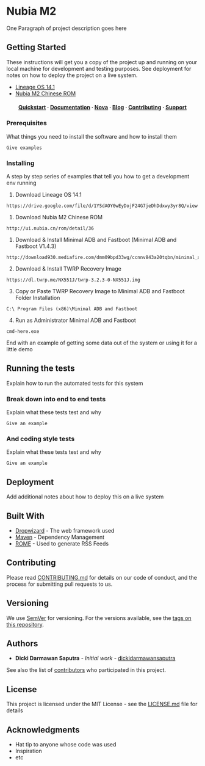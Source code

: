 # Nubia M2

One Paragraph of project description goes here

## Getting Started

These instructions will get you a copy of the project up and running on your local machine for development and testing purposes. See deployment for notes on how to deploy the project on a live system.

<ul>
	<li><a href="https://drive.google.com/file/d/1YSdAOY0wEyDojF24G7jeDhDdxwy3yr8Q/view">Lineage OS 14.1</a></li>
	<li><a href="http://ui.nubia.cn/rom/detail/36">Nubia M2 Chinese ROM</a></li>
</ul>

<h4 align="center">
  <a href="https://laravel-excel.maatwebsite.nl/3.0/exports/">Quickstart</a>
  <span> · </span>
  <a href="https://laravel-excel.maatwebsite.nl/3.0/getting-started/">Documentation</a>
  <span> · </span>
  <a href="https://github.com/Maatwebsite/Laravel-Nova-Excel">Nova</a>
  <span> · </span>
  <a href="https://laravel-excel.maatwebsite.nl/blog/">Blog</a>
  <span> · </span>
  <a href="https://laravel-excel.maatwebsite.nl/3.0/getting-started/contributing.html">Contributing</a>
  <span> · </span>
  <a href="https://laravel-excel.maatwebsite.nl/3.0/getting-started/support.html">Support</a>
</h4>

### Prerequisites

What things you need to install the software and how to install them

```
Give examples
```

### Installing

A step by step series of examples that tell you how to get a development env running

1. Download Lineage OS 14.1

```
https://drive.google.com/file/d/1YSdAOY0wEyDojF24G7jeDhDdxwy3yr8Q/view
```

1. Download Nubia M2 Chinese ROM

```
http://ui.nubia.cn/rom/detail/36
```

1. Download & Install Minimal ADB and Fastboot (Minimal ADB and Fastboot V1.4.3)

```
http://download930.mediafire.com/dmm09bpd33wg/ccnnv843a20tqbn/minimal_adb_fastboot_v1.4.3.zip
```

2. Download & Install TWRP Recovery Image

```
https://dl.twrp.me/NX551J/twrp-3.2.3-0-NX551J.img
```

3. Copy or Paste TWRP Recovery Image to Minimal ADB and Fastboot Folder Installation

```
C:\ Program Files (x86)\Minimal ADB and Fastboot
```

4. Run as Administrator Minimal ADB and Fastboot

```
cmd-here.exe
```


End with an example of getting some data out of the system or using it for a little demo

## Running the tests

Explain how to run the automated tests for this system

### Break down into end to end tests

Explain what these tests test and why

```
Give an example
```

### And coding style tests

Explain what these tests test and why

```
Give an example
```

## Deployment

Add additional notes about how to deploy this on a live system

## Built With

* [Dropwizard](http://www.dropwizard.io/1.0.2/docs/) - The web framework used
* [Maven](https://maven.apache.org/) - Dependency Management
* [ROME](https://rometools.github.io/rome/) - Used to generate RSS Feeds

## Contributing

Please read [CONTRIBUTING.md](https://gist.github.com/PurpleBooth/b24679402957c63ec426) for details on our code of conduct, and the process for submitting pull requests to us.

## Versioning

We use [SemVer](http://semver.org/) for versioning. For the versions available, see the [tags on this repository](https://github.com/your/project/tags). 

## Authors

* **Dicki Darmawan Saputra** - *Initial work* - [dickidarmawansaputra](https://github.com/dickidarmawansaputra)

See also the list of [contributors](https://github.com/your/project/contributors) who participated in this project.

## License

This project is licensed under the MIT License - see the [LICENSE.md](LICENSE.md) file for details

## Acknowledgments

* Hat tip to anyone whose code was used
* Inspiration
* etc

